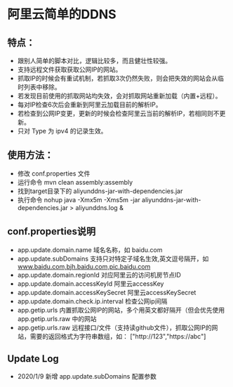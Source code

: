 # 阿里云简单的DDNS

## 特点：
* 跟别人简单的脚本对比，逻辑比较多，而且健壮性较强。
* 支持远程文件获取获取公网IP的网站。
* 抓取IP的时候会有重试机制，若抓取3次仍然失败，则会把失效的网站会从临时列表中移除。
* 若发现目前使用的抓取网站均失效，会对抓取网站重新加载（内置+远程）。
* 每对IP检查6次后会重新到阿里云加载目前的解析IP。
* 若检查到公网IP变更，更新的时候会检查阿里云当前的解析IP，若相同则不更新。
* 只对 Type 为 ipv4 的记录生效。

## 使用方法：
* 修改 conf.properties 文件
* 运行命令 mvn clean assembly:assembly
* 找到target目录下的 aliyunddns-jar-with-dependencies.jar
* 执行命令 nohup java -Xmx5m -Xms5m -jar aliyunddns-jar-with-dependencies.jar > aliyunddns.log &

## conf.properties说明
* app.update.domain.name 域名名称，如 baidu.com
* app.update.subDomains 支持只对特定子域名生效,英文逗号隔开，如  www.baidu.com,bjh.baidu.com,pic.baidu.com
* app.update.domain.regionId  对应阿里云的访问机房节点ID 
* app.update.domain.accessKeyId  阿里云accessKey 
* app.update.domain.accessKeySecret  阿里云accessKeySecret 
* app.update.domain.check.ip.interval 检查公网ip间隔 
* app.getip.urls 内置抓取公网IP的网站，多个用英文都好隔开（但会优先使用 app.getip.urls.raw 中的网站
* app.getip.urls.raw 远程接口/文件（支持读github文件），抓取公网IP的网站，需要的返回格式为字符串数组，如： ["http://123","https://abc"]

## Update Log
* 2020/1/9 新增 app.update.subDomains 配置参数